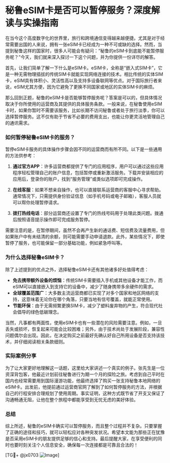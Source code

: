 # 秘鲁eSIM卡是否可以暂停服务？深度解读与实操指南

在当今这个高度数字化的世界里，旅行和跨境通信变得越来越便捷。尤其是对于经常需要出国的人来说，拥有一张eSIM卡已经成为一种不可或缺的选择。然而，当提到秘鲁这样的国家时，很多人可能会有疑问：“秘鲁的eSIM卡到底能不能暂停服务呢？”今天，我们就来深入探讨一下这个问题，并为你提供一份详尽的解答。

首先，让我们简单了解一下什么是eSIM卡。eSIM卡，全称是“嵌入式SIM卡”，它是一种无需物理插拔的传统SIM卡就能实现网络连接的技术。相比传统的实体SIM卡，eSIM具有体积小、灵活性高以及支持多设备联网等优点。对于国际旅行者来说，eSIM尤其方便，因为它避免了更换不同国家或地区的实体SIM卡的麻烦。

那么回到正题，秘鲁的eSIM卡是否能够暂停服务呢？答案是可以的，但具体情况取决于你所使用的运营商及其提供的具体服务条款。一般来说，在秘鲁使用eSIM卡时，如果你暂时不需要该服务，比如长期不访问秘鲁或者处于旅行淡季，你可以选择暂停服务。这不仅有助于节省不必要的费用支出，也能让你更灵活地管理自己的通讯需求。

### 如何暂停秘鲁eSIM卡的服务？

暂停eSIM卡服务的具体操作步骤会因不同的运营商而有所不同。以下是一些通用的方法供参考：

1. **通过官方APP**：许多运营商都提供了专门的应用程序，用户可以通过这些应用程序轻松管理自己的账户信息，包括暂停或重新激活服务。下载并安装相应的应用后，登录你的账户，找到“服务管理”或类似选项即可完成操作。
   
2. **在线客服**：如果不想亲自操作，也可以直接联系运营商的客服中心寻求帮助。通常情况下，只需提供身份验证信息（如手机号码或电子邮箱），客服人员就可以帮你处理暂停请求。

3. **拨打热线电话**：部分运营商还设置了专门的热线号码用于处理此类问题。拨通后按照语音提示操作即可完成服务暂停。

需要注意的是，在暂停期间，虽然不会再产生新的通话费、短信费及流量费用，但如果账户中有未结清的余额，则可能需要手动申请退款。此外，某些情况下，即使暂停了服务，也可能保留一部分基础功能，例如紧急呼叫等。

### 为什么选择秘鲁eSIM卡？

除了上述提到的优点之外，选择秘鲁eSIM卡还有其他诸多好处值得考虑：

- **免去携带额外设备的烦恼**：传统SIM卡需要插入手机或其他设备才能工作，而eSIM可以直接嵌入到支持它的设备中，减少了随身携带多余硬件的需求。
- **全球覆盖范围广**：大多数主流运营商都已实现了对多个国家和地区网络的支持，这意味着无论你在哪个角落，只要当地有信号覆盖，就能正常使用。
- **节能环保**：由于无需频繁更换SIM卡，减少了塑料废弃物的产生，符合现代社会倡导的绿色低碳理念。

当然，凡事都有两面性，使用eSIM卡也有一些潜在的风险需要注意。例如，一旦丢失或损坏，恢复起来可能会比较困难；另外，由于技术尚处于发展阶段，兼容性问题偶尔会出现。因此，在决定购买之前最好先确认好自己所用设备是否支持该技术，并仔细阅读相关条款细则。

### 实际案例分享

为了让大家更好地理解这一话题，这里给大家讲述一个真实的例子。张先生是一位资深背包客，他最近计划前往秘鲁进行为期一个月的探险之旅。考虑到自己平时在国内也经常需要用到国际漫游功能，他最终选择了购买一张支持秘鲁本地网络的eSIM卡。出发前，他提前通过运营商官网了解到了如何暂停服务的方法，并根据自己的行程安排合理规划了使用周期。事实证明，这种方式既节省了开支又保证了沟通畅通无阻，让他在整个旅程中都能享受到无忧无虑的美好体验。

### 总结

综上所述，秘鲁的eSIM卡确实可以暂停服务，而且整个过程并不复杂。只要掌握了正确的途径和技巧，就可以轻松应对各种突发状况。希望本文能为那些正在犹豫是否采用eSIM卡的朋友提供足够的信心和支持。最后提醒大家，在享受便利的同时也要时刻关注个人信息安全，确保每一次连接都是可靠且合法的！

[TG💪+ @jx0703 ![Image](https://github.com/user-attachments/assets/dbca1d08-cadb-493c-b0ec-ad6f7a83f270)]